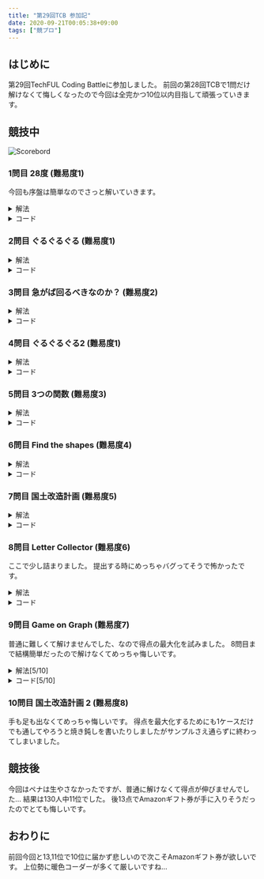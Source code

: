 ```yaml
---
title: "第29回TCB 参加記"
date: 2020-09-21T00:05:38+09:00
tags: ["競プロ"]
---
```

## はじめに

第29回TechFUL Coding Battleに参加しました。
前回の第28回TCBで1問だけ解けなくて悔しくなったので今回は全完かつ10位以内目指して頑張っていきます。

## 競技中

![Scorebord](scoreboard.jpg)

### 1問目 28度 (難易度1)

今回も序盤は簡単なのでさっと解いていきます。

<details><summary>解法</summary>

28より大きいか小さいかを判定し、差と共に出力します。

</details>

<details><summary>コード</summary>

|  ID  |  Verdict  |
| ---- | --------- |
| 1-10 | AC        |

``` cpp
#include <bits/stdc++.h>
using namespace std;
using i64 = long long;
#define endl "\n"

int main()
{
  i64 N;
  cin >> N;
  if (N < 28)
    cout << "Up" << 28 - N << endl;
  else
    cout << "Down" << N - 28 << endl;
  return 0;
}
```

</details>

### 2問目 ぐるぐるぐる (難易度1)

<details><summary>解法</summary>

Nを4で割った余りで場合分けします。

</details>

<details><summary>コード</summary>

|  ID  |  Verdict  |
| ---- | --------- |
| 1-10 | AC        |

``` cpp
#include <bits/stdc++.h>
using namespace std;
using i64 = long long;
#define endl "\n"

int main()
{
  i64 N;
  cin >> N;
  if (N % 4 == 0)
    cout << "front" << endl;
  else if (N % 4 == 1)
    cout << "right" << endl;
  else if (N % 4 == 2)
    cout << "back" << endl;
  else
    cout << "left" << endl;
  return 0;
}
```

</details>

### 3問目 急がば回るべきなのか？ (難易度2)

<details><summary>解法</summary>

友人宅に付くまでの時間を更新していきながら、それぞれの友人宅から会場までの時間の和を出して最小値を出力します。

</details>

<details><summary>コード</summary>

|  ID  |  Verdict  |
| ---- | --------- |
| 1-10 | AC        |

``` cpp
#include <bits/stdc++.h>
using namespace std;
using i64 = long long;
#define endl "\n"

int main()
{
  i64 N, F;
  cin >> N >> F;
  vector<i64> M(F), L(F);
  for (i64 i = 0; i < F; i++)
    cin >> M[i] >> L[i];
  i64 ans = N, sum = 0;
  for (i64 i = 0; i < F; i++)
  {
    sum += M[i];
    ans = min(ans, sum + L[i]);
  }
  cout << ans << endl;
  return 0;
}
```

</details>

### 4問目 ぐるぐるぐる2 (難易度1)

<details><summary>解法</summary>

奇数回の移動では左右、偶数回の移動では前後しか向けないのでそれを満たしているかを確認します。
向くべき方向にN回で到達出来ない場合が有るので注意します。

</details>

<details><summary>コード</summary>

|  ID  |  Verdict  |
| ---- | --------- |
| 1-10 | AC        |

``` cpp
#include <bits/stdc++.h>
using namespace std;
using i64 = long long;
#define endl "\n"

int main()
{
  i64 N;
  string S;
  cin >> N >> S;
  if ((S == "left" || S == "right") && N < 1)
  {
    cout << "No" << endl;
    return 0;
  }
  if (S == "back" && N < 2)
  {
    cout << "No" << endl;
    return 0;
  }
  if (N % 2 == 0 && (S == "front" || S == "back"))
  {
    cout << "Yes" << endl;
    return 0;
  }
  if (N % 2 == 1 && (S == "left" || S == "right"))
  {
    cout << "Yes" << endl;
    return 0;
  }
  cout << "No" << endl;
  return 0;
}
```

</details>

### 5問目 3つの関数 (難易度3)

<details><summary>解法</summary>

指示通りに計算します。

</details>

<details><summary>コード</summary>

|  ID  |  Verdict  |
| ---- | --------- |
| 1-10 | AC        |

``` cpp
#include <bits/stdc++.h>
using namespace std;
using i64 = long long;
#define endl "\n"

const i64 MOD = 1e9 + 7;

int main()
{
  i64 N, Q;
  string arith;
  cin >> N >> Q >> arith;
  for (i64 i = 0; i < Q; i++)
  {
    if (arith[i] == 'F')
      N = (N * 3) % MOD;
    else if (arith[i] == 'G')
      N = (N + 2) % MOD;
    else
      N = ((N * 3) % MOD + (N + 2) % MOD) % MOD;
  }
  cout << N << endl;
  return 0;
}
```

</details>

### 6問目 Find the shapes (難易度4)

<details><summary>解法</summary>

それぞれの点について次数が0の場合、点になる。
1の場合は、その辺の先の点の次数も1であれば線になる。
2の場合は、それぞれの辺の先の点の次数が2であり、その2点が接していれば三角形になる。
また、重複があるので線と三角形の数は最後に2,3で割る。

</details>

<details><summary>コード</summary>

|  ID  |  Verdict  |
| ---- | --------- |
| 1-10 | AC        |

``` cpp
#include <bits/stdc++.h>
using namespace std;
using i64 = long long;
#define endl "\n"

int main()
{
  i64 N, M;
  cin >> N >> M;
  vector<i64> edge[N];
  for (i64 i = 0; i < M; i++)
  {
    i64 a, b;
    cin >> a >> b;
    a--;
    b--;
    edge[a].push_back(b);
    edge[b].push_back(a);
  }
  i64 ansP = 0, ansL = 0, ansT = 0;
  for (i64 i = 0; i < N; i++)
  {
    if (edge[i].size() == 0)
      ansP++;
    if (edge[i].size() == 1 && edge[edge[i][0]].size() == 1)
      ansL++;
    if ((edge[i].size() == 2 && edge[edge[i][0]].size() == 2 && edge[edge[i][1]].size() == 2) && (edge[edge[i][0]][0] == edge[i][1] || edge[edge[i][0]][1] == edge[i][1]))
      ansT++;
  }
  cout << ansP << endl
       << ansL / 2 << endl
       << ansT / 3 << endl;
  return 0;
}
```

</details>

### 7問目 国土改造計画 (難易度5)

<details><summary>解法</summary>

$d_i-c_i<=0$の辺は全て追加し、その後クラスカル法で$d_i-c_i$の小さい順に追加するか検討していきます。

</details>

<details><summary>コード</summary>

|  ID  |  Verdict  |
| ---- | --------- |
| 1-10 | AC        |

``` cpp
#include <bits/stdc++.h>
using namespace std;
using i64 = long long;
#define endl "\n"

struct UnionFind
{
  vector<i64> data;
  UnionFind(i64 size) : data(size, -1) {}
  bool merge(i64 x, i64 y)
  {
    x = root(x);
    y = root(y);
    if (x != y)
    {
      if (data[y] < data[x])
        swap(x, y);
      data[x] += data[y];
      data[y] = x;
    }
    return x != y;
  }
  bool check(i64 x, i64 y)
  {
    return root(x) == root(y);
  }
  i64 root(i64 x)
  {
    return data[x] < 0 ? x : data[x] = root(data[x]);
  }
};

int main()
{
  i64 N, M;
  cin >> N >> M;
  vector<pair<i64, pair<i64, i64>>> edge;
  for (i64 i = 0; i < M; i++)
  {
    i64 a, b, c, d;
    cin >> a >> b >> c >> d;
    a--;
    b--;
    edge.push_back({c - d, {a, b}});
  }
  sort(edge.begin(), edge.end());
  UnionFind uf(N);
  i64 ans = 0;
  for (i64 i = 0; i < M; i++)
    if (edge[i].first <= 0 || !uf.check(edge[i].second.first, edge[i].second.second))
    {
      ans += edge[i].first;
      uf.merge(edge[i].second.first, edge[i].second.second);
    }
  cout << ans << endl;
  return 0;
}
```

</details>

### 8問目 Letter Collector (難易度6)

ここで少し詰まりました。
提出する時にめっちゃバグってそうで怖かったです。

<details><summary>解法</summary>

辞書順最小の訪問順を答える必要が有るのでedgeをそれぞれそれぞれソートしておきます。
その後、頂点Aを決めてそこから引数(現在居る頂点,現在のSの長さ)でメモ化再帰をします。

</details>

<details><summary>コード</summary>

|  ID  |  Verdict  |
| ---- | --------- |
| 1-10 | AC        |

``` cpp
#include <bits/stdc++.h>
using namespace std;
using i64 = long long;
#define endl "\n"

int main()
{
  i64 N, M, L;
  cin >> N >> M >> L;
  vector<i64> edge[N];
  for (i64 i = 0; i < M; i++)
  {
    i64 a, b;
    cin >> a >> b;
    a--;
    b--;
    edge[a].push_back(b);
    edge[b].push_back(a);
  }
  string X, T;
  cin >> X >> T;
  vector<vector<bool>> dp(N, vector<bool>(L + 1));
  vector<i64> ans(L);
  for (i64 i = 0; i < N; i++)
    sort(edge[i].begin(), edge[i].end());
  function<bool(i64, i64)> dfs = [&](i64 pos, i64 now) -> bool {
    ans[now] = pos;
    if (now == L)
    {
      for (i64 i = 0; i < L; i++)
        cout << ans[i] + 1 << endl;
      exit(0);
    }
    if (dp[pos][now])
      return dp[pos][now];
    if (X[pos] != T[now])
      return dp[pos][now] = true;
    for (i64 i : edge[pos])
      dfs(i, now + 1);
    return dp[pos][now] = true;
  };
  for (i64 i = 0; i < N; i++)
  {
    ans[0] = i;
    dfs(i, 0);
  }
  cout << "No" << endl;
  return 0;
}
```

</details>

### 9問目 Game on Graph (難易度7)

普通に難しくて解けませんでした、なので得点の最大化を試みました。
8問目まで結構簡単だったので解けなくてめっちゃ悔しいです。

<details><summary>解法[5/10]</summary>

取り敢えず分からないので、シュミレーションしてFulちゃんが$t=1$の時はTechちゃんが行ける点に辿りつけるか、それ以降は全点に辿り着けるならゲーム終了として、判定しました。

</details>

<details><summary>コード[5/10]</summary>

|  ID  |  Verdict  |
| ---- | --------- |
| 1-3  | AC        |
| 4    | WA        |
| 5    | AC        |
| 6-9  | WA        |
| 10   | AC        |

``` cpp
#include <bits/stdc++.h>
using namespace std;
using i64 = long long;
#define endl "\n"

const int timeLimit = 4000;

int main()
{
  chrono::system_clock::time_point start = chrono::system_clock::now();
  i64 N, M, T;
  cin >> N >> M >> T;
  vector<i64> U(M), V(M), A(T), B(T), C(T), D(T);
  for (i64 i = 0; i < M; i++)
  {
    cin >> U[i] >> V[i];
    U[i]--;
    V[i]--;
  }
  for (i64 i = 0; i < T; i++)
  {
    cin >> A[i] >> B[i] >> C[i] >> D[i];
    A[i]--;
    B[i]--;
    C[i]--;
    D[i]--;
  }
  vector<i64> edge1[N], edge2[N];
  for (i64 i = A[0]; i <= B[0]; i++)
  {
    edge1[U[i]].push_back(V[i]);
    edge1[V[i]].push_back(U[i]);
  }
  for (i64 i = C[0]; i <= D[0]; i++)
  {
    edge2[U[i]].push_back(V[i]);
    edge2[V[i]].push_back(U[i]);
  }
  vector<bool> vis1(N), vis2(N);
  queue<i64> que;
  vis1[0] = true;
  que.push(0);
  while (0 < que.size())
  {
    i64 p = que.front();
    que.pop();
    for (i64 i : edge1[p])
      if (!vis1[i])
      {
        vis1[i] = true;
        que.push(i);
      }
  }
  vis2[0] = true;
  que.push(0);
  while (0 < que.size())
  {
    i64 p = que.front();
    que.pop();
    for (i64 i : edge2[p])
      if (!vis2[i])
      {
        vis2[i] = true;
        que.push(i);
      }
  }
  bool f = vis2[N - 1];
  for (i64 i = 0; i < N; i++)
    if (vis1[i] && !vis2[i])
      f = false;
  if (f)
  {
    cout << 1 << endl;
    return 0;
  }
  i64 t = 2;
  while (t <= T && chrono::duration_cast<chrono::microseconds>(chrono::system_clock::now() - start).count() / 1000 < timeLimit)
  {
    vector<i64> edge[N];
    for (i64 i = C[t - 1]; i <= D[t - 1]; i++)
    {
      edge[U[i]].push_back(V[i]);
      edge[V[i]].push_back(U[i]);
    }
    vector<bool> vis(N);
    vis[0] = true;
    que.push(0);
    while (0 < que.size())
    {
      i64 p = que.front();
      que.pop();
      for (i64 i : edge[p])
        if (!vis[i])
        {
          vis[i] = true;
          que.push(i);
        }
    }
    if (vis[N - 1])
    {
      cout << t << endl;
      return 0;
    }
    t++;
  }
  cout << T + 1 << endl;
  return 0;
}
```

</details>

### 10問目 国土改造計画 2 (難易度8)

手も足も出なくてめっちゃ悔しいです。
得点を最大化するためにも1ケースだけでも通してやろうと焼き鈍しを書いたりしましたがサンプルさえ通らずに終わってしまいました。

## 競技後

今回はペナは生やさなかったですが、普通に解けなくて得点が伸びませんでした...
結果は130人中11位でした。
後13点でAmazonギフト券が手に入りそうだったのでとても悔しいです。

## おわりに

前回今回と13,11位で10位に届かず悲しいので次こそAmazonギフト券が欲しいです。
上位勢に暖色コーダーが多くて厳しいですね...
